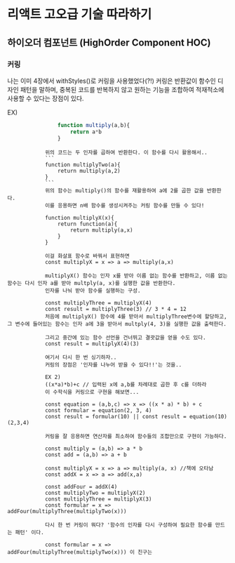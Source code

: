 # 리액트 고오급 기술 따라하기
## 하이오더 컴포넌트 (HighOrder Component HOC)
###  커링

나는 이미 4장에서 withStyles()로 커링을 사용했었다(?!) 커링은 반환값이 함수인 디자인 패턴을 말하며, 
중복된 코드를 반복하지 않고 원하는 기능을 조합하여 적재적소에 사용할 수 있다는 장점이 있다.

EX)
```js
                function multiply(a,b){
                    return a*b
                }
 ```
                위의 코드는 두 인자를 곱하여 반환한다. 이 함수를 다시 활용해서..
                ```
                function multiplyTwo(a){
                    return multiply(a,2)
                }
                ```
                위의 함수는 multiply()의 함수를 재활용하여 a에 2를 곱한 값을 반환한다.
                이를 응용하면 n배 함수를 생성시켜주는 커링 함수를 만들 수 있다!

                function multiplyX(x){
                    return function(a){
                        return multiply(a,x)
                    }
                }

                이걸 화살표 함수로 바꿔서 표현하면
                const multiplyX = x => a => multiply(a,x)

                multiplyX() 함수는 인자 x를 받아 이름 없는 함수를 반환하고, 이름 없는 함수는 다시 인자 a를 받아 multply(a, x)를 실행한 값을 반환한다.
                인자를 나눠 받아 함수를 실행하는 구성.

                const multiplyThree = multiplyX(4)
                const result = multiplyThree(3) // 3 * 4 = 12
                처음에 multiplyX() 함수에 4를 받아서 multiplyThree변수에 할당하고, 그 변수에 들어있는 함수는 인자 a에 3을 받아서 multply(4, 3)을 실행한 값을 출력한다. 

                그리고 중간에 있는 함수 선언을 건너뛰고 결괏값을 얻을 수도 있다.
                const result = multiplyX(4)(3)

                여기서 다시 한 번 싱기하자..
                커링의 장점은 '인자를 나누어 받을 수 있다!!'는 것을..

                EX 2)
                ((x*a)*b)+c // 입력된 x에 a,b를 차례대로 곱한 후 c를 더하라
                이 수학식을 커링으로 구현을 해보면...

                const equation = (a,b,c) => x => ((x * a) * b) + c
                const formular = equation(2, 3, 4)
                const result = formular(10) || const result = equation(10)(2,3,4)

                커링을 잘 응용하면 연산자를 최소하여 함수들의 조합만으로 구현이 가능하다.
                
                const multiply = (a,b) => a * b
                const add = (a,b) => a + b

                const multiplyX = x => a => multiply(a, x) //책에 오타남
                const addX = x => a => add(x,a)

                const addFour = addX(4)
                const multiplyTwo = multiplyX(2)
                const multiplyThree = multiplyX(3)
                const formular = x => addFour(multiplyThree(multiplyTwo(x)))
                
                다시 한 번 커링이 뭐다? '함수의 인자를 다시 구성하여 필요한 함수를 만드는 패턴' 이다.

                const formular = x => addFour(multiplyThree(multiplyTwo(x))) 이 친구는





                